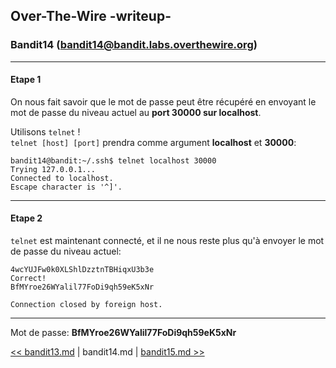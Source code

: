 ## Over-The-Wire -writeup-
### Bandit14 (bandit14@bandit.labs.overthewire.org)

---
#### Etape 1

On nous fait savoir que le mot de passe peut être récupéré en envoyant le mot de passe du niveau actuel au **port 30000 sur localhost**.

Utilisons `telnet` !  
`telnet [host] [port]` prendra comme argument **localhost** et **30000**:

```console
bandit14@bandit:~/.ssh$ telnet localhost 30000
Trying 127.0.0.1...
Connected to localhost.
Escape character is '^]'.
```

---
#### Etape 2

`telnet` est maintenant connecté, et il ne nous reste plus qu'à envoyer le mot de passe du niveau actuel:

```console
4wcYUJFw0k0XLShlDzztnTBHiqxU3b3e
Correct!
BfMYroe26WYalil77FoDi9qh59eK5xNr

Connection closed by foreign host.
```

---
Mot de passe: **BfMYroe26WYalil77FoDi9qh59eK5xNr**

[<< bandit13.md](bandit13.md) | bandit14.md | [bandit15.md >>](bandit15.md)
